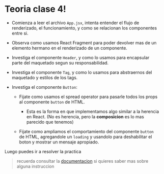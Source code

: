 # Teoria clase 4!

- Comienza a leer el archivo `App.jsx`, intenta entender el flujo de renderizado, el funcionamiento, y como se relacionan los componentes entre si.

- Observa como usamos React Fragment para poder devolver mas de un elemento hermano en el renderizado de un componente.

- Investiga el componente `Header`, y como lo usamos para encapsular parte del maquetado segun su responsabilidad.

- Investiga el componente `Tag`, y como lo usamos para abstraernos del maquetado y estilos de los tags.

- Investiga el componente `Button`:

  - Fijate como usamos el spread operator para pasarle todos los props al componente `button` de HTML.

    - Esta es la forma en que implementamos algo similar a la herencia en React. (No es herencia, pero la **composicion** es lo mas parecido que tenemos)

  - Fijate como ampliamos el comportamiento del componente `button` de HTML, agregandole un `loading` y usandolo para deshabilitar el boton y mostrar un mensaje apropiado.

Luego puedes ir a resolver la practica

> recuerda consultar la [documentacion](/doc/externalLinks.md#clase-4-componentes) si quieres saber mas sobre alguna instruccion
